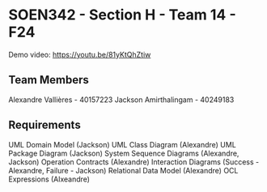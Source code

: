# SOEN342 - Section H - Team 14 - F24
Demo video: https://youtu.be/81yKtQhZtiw

 ## Team Members
Alexandre Vallières - 40157223
Jackson Amirthalingam - 40249183
 
 ## Requirements
 UML Domain Model (Jackson)
 UML Class Diagram (Alexandre)
 UML Package Diagram (Jackson)
 System Sequence Diagrams (Alexandre, Jackson)
 Operation Contracts (Alexandre)
 Interaction Diagrams (Success - Alexandre, Failure - Jackson)
 Relational Data Model (Alexandre)
 OCL Expressions (Alxeandre)
